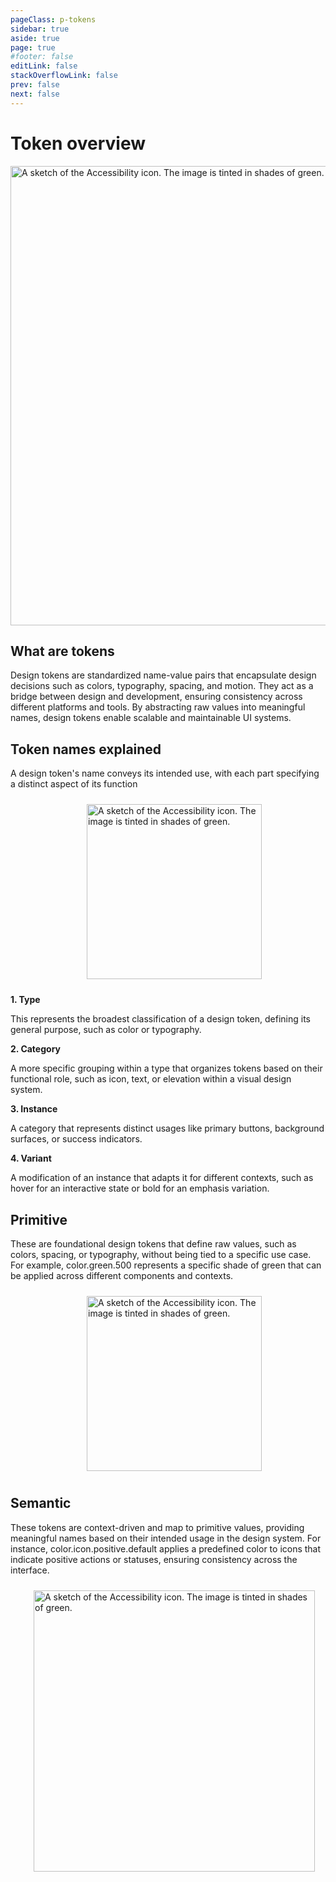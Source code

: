 ```yaml
---
pageClass: p-tokens
sidebar: true
aside: true
page: true
#footer: false
editLink: false
stackOverflowLink: false
prev: false
next: false
---
```


# Token overview

<picture>
  <img decoding="async" loading="lazy" alt="A sketch of the Accessibility icon. The image is tinted in shades of green." srcset="/tokens/tokens-overview-intro.png 4x" src="/tokens/tokens-overview-intro.png" width="735px" height="auto">
</picture>

## What are tokens

Design tokens are standardized name-value pairs that encapsulate design decisions such as colors, typography, spacing, and motion. They act as a bridge between design and development, ensuring consistency across different platforms and tools. By abstracting raw values into meaningful names, design tokens enable scalable and maintainable UI systems.

## Token names explained

A design token's name conveys its intended use, with each part specifying a distinct aspect of its function

<div class="image-wrapper">
<picture>
  <img decoding="async" loading="lazy" alt="A sketch of the Accessibility icon. The image is tinted in shades of green."srcset="/tokens/tokens-overview-names.png 4x" src="/tokens/tokens-overview-names.png" width="280px" height="auto">
</picture>
</div>

**1. Type**

This represents the broadest classification of a design token, defining its general purpose, such as color or typography.

**2. Category**

A more specific grouping within a type that organizes tokens based on their functional role, such as icon, text, or elevation within a visual design system.

**3. Instance**

A category that represents distinct usages like primary buttons, background surfaces, or success indicators.

**4. Variant**

A modification of an instance that adapts it for different contexts, such as hover for an interactive state or bold for an emphasis variation.

## Primitive

These are foundational design tokens that define raw values, such as colors, spacing, or typography, without being tied to a specific use case. For example, color.green.500 represents a specific shade of green that can be applied across different components and contexts.

<div class="image-wrapper">
<picture>
  <img decoding="async" loading="lazy" alt="A sketch of the Accessibility icon. The image is tinted in shades of green."srcset="/tokens/tokens-overview-primitive.png 4x" src="/tokens/tokens-overview-primitive.png" width="280px" height="auto">
</picture>
</div>

## Semantic

These tokens are context-driven and map to primitive values, providing meaningful names based on their intended usage in the design system. For instance, color.icon.positive.default applies a predefined color to icons that indicate positive actions or statuses, ensuring consistency across the interface.

<div class="image-wrapper">
<picture>
  <img decoding="async" loading="lazy" alt="A sketch of the Accessibility icon. The image is tinted in shades of green."srcset="/tokens/tokens-overview-semantic.png 4x" src="/tokens/tokens-overview-semantic.png" width="450px" height="auto">
</picture>
</div>

<style scoped>
.image-wrapper {
  width: 100%;
  display: flex;
  justify-content: center;
  align-items: center;
  padding: 10px;
}
</style>

